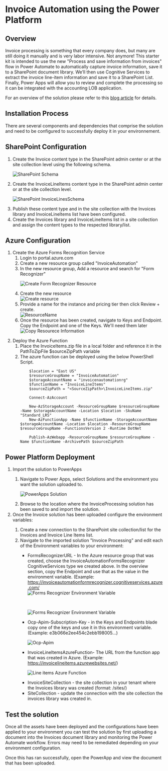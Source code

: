 # Invoice Automation using the Power Platform

## Overview

Invoice processing is something that every company does, but many are still doing it manually and is very labor intensive.  Not anymore!  This starter kit is intended to use the new "Process and save information from invoices" flow in Power Automate to automatically capture invoice information, save it to a SharePoint document library.  We’ll then use Cognitive Services to extract the invoice line-item information and save it to a SharePoint List.  Finally, Power Apps will allow you to review and complete the processing so it can be integrated with the accounting LOB application.

For an overview of the solution please refer to this [blog article]("https://powerusers.microsoft.com/t5/Power-Automate-Community-Blog/Invoice-Automation-using-the-Power-Platform/ba-p/875628) for details.

## Installation Process

There are several components and dependencies that comprise the solution and need to be configured to successfully deploy it in your environnement.

## SharePoint Configuration

<ol>
<li>
Create the Invoice content type in the SharePoint admin center or at the site collection level using the following schema.
</li>

 ![SharePoint Schema](images/1-InvoicesContentType.png)

<li>Create the InvoiceLineItems content type in the SharePoint admin center or at the site collection level.</li>

![SharePoint InvoiceLinesSchema](images/2-InvoiceLinesContentType.png)

<li>Publish these content type and in the site collection with the Invoices library and InvoiceLineItems list have been configured.</li>
<li>Create the Invoices library and InvoiceLineItems list in a site collection and assign the content types to the respected library/list.</li>
</ol>

## Azure Configuration

<ol>
<li>Create the Azure Forms Recognition Service
    <ol>
        <li>Login to portal.azure.com</li>
        <li>Create a new resource group called "InvoiceAutomation"</li>
        <li>In the new resource group, Add a resource and search for "Form Recognizer"</li>

![Create Form Recognizer Resource](images/3-CreateFormRecognizerResource.png)
        <li>Create the new resource</li>
![Create resource](images/4-CreateResource.png)
        <li>Provide a name for the instance and pricing tier then click Review + create.</li>
![ResourceName](images/5-ProvideResoureceName.png)
        <li>Once the resource has been created, navigate to Keys and Endpoint.  Copy the Endpoint and one of the Keys.  We'll need them later</li>
![Copy Resourece Information](images/5-ProvideResoureceName.png)
    </ol>

</li>
<li>
Deploy the Azure Function
    <ol>
        <li>Place the InvoiceItems.zip file in a local folder and reference it in the PathToZipFile $sourceZipPath variable</li>
        <li>The azure function can be deployed using the below PowerShell Script.

        $location = "East US"
        $resourceGroupName = "InvoiceAutomation"
        $storageAccountName = "invoicenautomationrg"
        $functionName = "InvoiceLineItems"
        $sourceZipPath = "<SourceZipPath>\InvoiceLineItems.zip"

        Connect-AzAccount

        New-AzStorageAccount -ResourceGroupName $resourceGroupName -Name $storageAccountName -Location $location -SkuName "Standard_LRS"
        New-AzFunctionApp -Name $functionName -StorageAccountName $storageAccountName -Location $location -ResourceGroupName $resourceGroupName -FunctionsVersion 2 -Runtime DotNet

        Publish-AzWebapp -ResourceGroupName $resourceGroupName -Name $functionName -ArchivePath $sourceZipPath

</li>
</ol>
</li>
</ol>

## Power Platform Deployment

<ol>
    <li>Import the solution to PowerApps</li>
    <ol>
        <li>Navigate to Power Apps, select Solutions and the environment you want the solution uploaded to.</li>

![PowerApps Solution](images/6-PowerAppsSolution.png)
        <li>Browse to the location where the InvoiceProcessing solution has been saved to and import the solution.</li>
    </ol>
    <li>Once the Invoice solution has been uploaded configure the environment variables:</li>
    <ol>
    <li>Create a new connection to the SharePoint site collection/list for the Invoices and Invoice Line Items list.</li>
    <li>Navigate to the imported solution "Invoice Processing" and edit each of the Environment variables to your environment:</li>
        <ul>
            <li>FormsRecognizerURL - In the Azure resource group that was created, choose the InvoiceAutomationFormsRecognizer CognitiveServices type we created above.  In the overview section, copy the Endpoint and use that as the value in the environment variable. (Example:  <https://invoiceautomationformrecognizer.cognitiveservices.azure.com/></li>
![Forms Recognizer Environment Variable](images/7-FormsRecognizerURL.png)
<P><br>

![Forms Recognizer Environment Variable](images/7-FormsRecognizerURL2.png)
</p>
            <li>Ocp-Apim-Subscription-Key - in the Keys and Endpoints blade copy one of the keys and use it in this environment variable. (Example:  e3b066e2ee454c2ebb198005...)</li>

![Ocp-Apim](images/8-OcpApim.png)
            <li>InvoiceLineItemsAzureFunction- The URL from the function app that was created in Azure.  (Example:  <https://invoicelineitems.azurewebsites.net/>)</li>

![Line items Azure Function](images/9-InvoiceLineItemsAzureFunction.png)  
            <li>InvoiceSiteCollection - the site collection in your tenant where the Invoices library was created (format:  /sites/<SiteCollection>)</li>
            <li>SiteCollection - update the connection with the site collection the invoices library was created in.</li>
        </ul>
    </ol>
</ol>

## Test the solution

Once all the assets have been deployed and the configurations have been applied to your environment you can test the solution by first uploading a document into the Invoices document library and monitoring the Power Automate workflow.  Errors may need to be remediated depending on your environment configuration.

Once this has ran successfully, open the PowerApp and view the document that has been uploaded.
